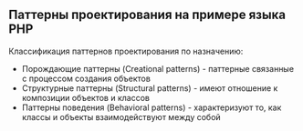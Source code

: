 <h2>Паттерны проектирования на примере языка PHP</h2>
<p>Классификация паттернов проектирования по назначению:</p>
<ul>
    <li>Порождающие паттерны (Creational patterns) - паттерные связанные с процессом создания объектов</li>
    <li>Структурные паттерны (Structural patterns) - имеют отношение к композиции объектов и классов</li>
    <li>Паттерны поведения (Behavioral patterns) - характеризуют то, как классы и объекты взаимодействуют между собой</li>
</ul>
